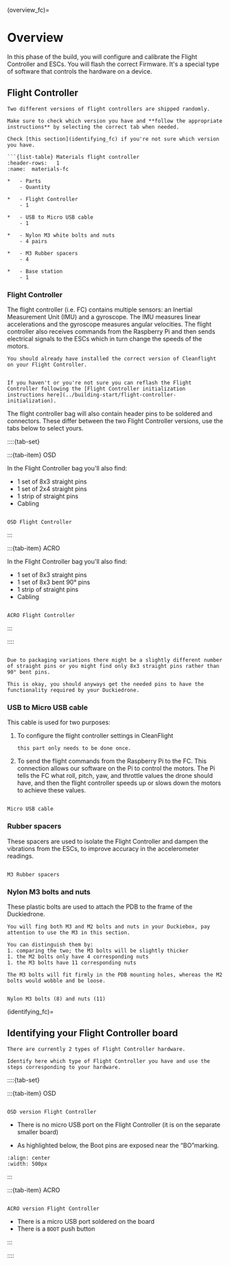 (overview_fc)=
# Overview
In this phase of the build, you will configure and calibrate the Flight Controller and ESCs. You will flash the correct Firmware. It's a special type of software that controls the hardware on a device.

## Flight Controller
```{warning}
Two different versions of flight controllers are shipped randomly. 

Make sure to check which version you have and **follow the appropriate instructions** by selecting the correct tab when needed.

Check [this section](identifying_fc) if you're not sure which version you have.
```

````{admonition} What you'll need
```{list-table} Materials flight controller
:header-rows:   1
:name:  materials-fc

*   - Parts
    - Quantity

*   - Flight Controller
    - 1

*   - USB to Micro USB cable
    - 1

*   - Nylon M3 white bolts and nuts
    - 4 pairs

*   - M3 Rubber spacers
    - 4

*   - Base station
    - 1
````

### Flight Controller
The flight controller (i.e. FC) contains multiple sensors: an Inertial Measurement Unit (IMU) and a gyroscope. The IMU measures linear accelerations and the gyroscope measures angular velocities. The flight controller also receives commands from the Raspberry Pi and then sends electrical signals to the ESCs which in turn change the speeds of the motors.

```{attention}
You should already have installed the correct version of Cleanflight on your Flight Controller.
```

```{seealso}

If you haven't or you're not sure you can reflash the Flight Controller following the [Flight Controller initialization instructions here](../building-start/flight-controller-initialization).

```

The flight controller bag will also contain header pins to be soldered and connectors. These differ between the two Flight Controller versions, use the tabs below to select yours.

::::{tab-set}

:::{tab-item} OSD

In the Flight Controller bag you'll also find:

* 1 set of 8x3 straight pins
* 1 set of 2x4 straight pins
* 1 strip of straight pins
* Cabling

```{figure} ../_images/fc-cleanflight/fc_osd_content.png

OSD Flight Controller
```

:::

:::{tab-item} ACRO

In the Flight Controller bag you'll also find:

* 1 set of 8x3 straight pins
* 1 set of 8x3 bent 90° pins
* 1 strip of straight pins
* Cabling

```{figure} ../_images/fc-cleanflight/fc_acro_content.png

ACRO Flight Controller
```
:::

::::

```{note}

Due to packaging variations there might be a slightly different number of straight pins or you might find only 8x3 straight pins rather than 90° bent pins.

This is okay, you should anyways get the needed pins to have the functionality required by your Duckiedrone.

```

### USB to Micro USB cable
This cable is used for two purposes:

1. To configure the flight controller settings in CleanFlight

    ```{note}
    this part only needs to be done once. 
    ```
 
1. To send the flight commands from the Raspberry Pi to the FC. This connection allows our software on the Pi to control the motors. The Pi tells the FC what roll, pitch, yaw, and throttle values the drone should have, and then the flight controller speeds up or slows down the motors to achieve these values.

```{figure} ../_images/fc-cleanflight/micro_usb_cable.png

Micro USB cable
```

### Rubber spacers
These spacers are used to isolate the Flight Controller and dampen the vibrations from the ESCs, to improve accuracy in the accelerometer readings.

```{figure} ../_images/fc-cleanflight/rubber_spacers.png

M3 Rubber spacers
```

### Nylon M3 bolts and nuts
These plastic bolts are used to attach the PDB to the frame of the Duckiedrone.

```{warning}
You will fing both M3 and M2 bolts and nuts in your Duckiebox, pay attention to use the M3 in this section.

You can distinguish them by:
1. comparing the two; the M3 bolts will be slightly thicker
1. the M2 bolts only have 4 corresponding nuts
1. the M3 bolts have 11 corresponding nuts

The M3 bolts will fit firmly in the PDB mounting holes, whereas the M2 bolts would wobble and be loose.
```
```{figure} ../_images/fc-cleanflight/nylon_M3_bolts_nuts.png

Nylon M3 bolts (8) and nuts (11)
```

(identifying_fc)=
## Identifying your Flight Controller board
```{important}
There are currently 2 types of Flight Controller hardware.

Identify here which type of Flight Controller you have and use the steps corresponding to your hardware.
```

::::{tab-set}

:::{tab-item} OSD

```{figure} ../_images/fc-cleanflight/OSD_identify.png

OSD version Flight Controller
```

*   There is no micro USB port on the Flight Controller (it is on the separate smaller board)

*   As highlighted below, the Boot pins are exposed near the “BO”marking. 
```{image} ../_images/fc-cleanflight/OSD_boot_pins.jpg
:align: center
:width: 500px
```


:::

:::{tab-item} ACRO


```{figure} ../_images/fc-cleanflight/ACRO_identify.png

ACRO version Flight Controller
```

*   There is a micro USB port soldered on the board
*   There is a `BOOT` push button

:::

::::
